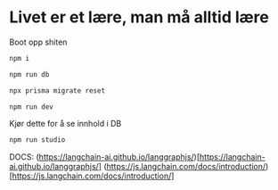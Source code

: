 # Livet er et lære, man må alltid lære

Boot opp shiten

```bash
npm i
```

```bash
npm run db
```

```bash
npx prisma migrate reset
```

```bash
npm run dev
```

Kjør dette for å se innhold i DB
```bash
npm run studio
```
DOCS:
(https://langchain-ai.github.io/langgraphjs/)[https://langchain-ai.github.io/langgraphjs/]
(https://js.langchain.com/docs/introduction/)[https://js.langchain.com/docs/introduction/]